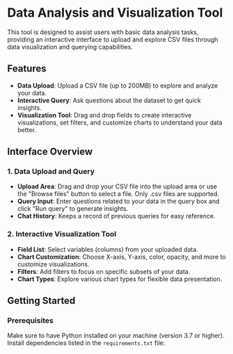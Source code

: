 # Data Analysis and Visualization Tool

This tool is designed to assist users with basic data analysis tasks, providing an interactive interface to upload and explore CSV files through data visualization and querying capabilities.

## Features

- **Data Upload**: Upload a CSV file (up to 200MB) to explore and analyze your data.
- **Interactive Query**: Ask questions about the dataset to get quick insights.
- **Visualization Tool**: Drag and drop fields to create interactive visualizations, set filters, and customize charts to understand your data better.

## Interface Overview

### 1. Data Upload and Query

- **Upload Area**: Drag and drop your CSV file into the upload area or use the "Browse files" button to select a file. Only .csv files are supported.
- **Query Input**: Enter questions related to your data in the query box and click "Run query" to generate insights.
- **Chat History**: Keeps a record of previous queries for easy reference.

### 2. Interactive Visualization Tool

- **Field List**: Select variables (columns) from your uploaded data.
- **Chart Customization**: Choose X-axis, Y-axis, color, opacity, and more to customize visualizations.
- **Filters**: Add filters to focus on specific subsets of your data.
- **Chart Types**: Explore various chart types for flexible data presentation.

## Getting Started

### Prerequisites

Make sure to have Python installed on your machine (version 3.7 or higher).  
Install dependencies listed in the `requirements.txt` file:
